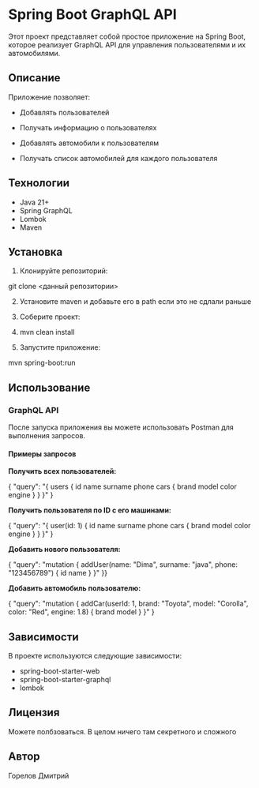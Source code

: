 # Spring Boot GraphQL API

Этот проект представляет собой простое приложение на Spring Boot, которое реализует GraphQL API для управления пользователями и их автомобилями.

## Описание

Приложение позволяет:
- Добавлять пользователей

- Получать информацию о пользователях

- Добавлять автомобили к пользователям

- Получать список автомобилей для каждого пользователя

## Технологии

- Java 21+
- Spring GraphQL
- Lombok
- Maven

## Установка

1. Клонируйте репозиторий:

git clone <данный репозитории>

2. Установите maven и добавьте его в path если это не сдлали раньше

3. Соберите проект:

4. mvn clean install

4. Запустите приложение:

mvn spring-boot:run

## Использование

### GraphQL API

После запуска приложения вы можете использовать Postman для выполнения запросов.

#### Примеры запросов

**Получить всех пользователей:**

{
"query": "{ users { id name surname phone cars { brand model color engine } } }"
}

**Получить пользователя по ID с его машинами:**

{
"query": "{ user(id: 1) { id name surname phone cars { brand model color engine } } }"
}

**Добавить нового пользователя:**

{
"query": "mutation { addUser(name: "Dima", surname: "java", phone: "123456789") { id name } }"
}}

**Добавить автомобиль пользователю:**

{
"query": "mutation { addCar(userId: 1, brand: "Toyota", model: "Corolla", color: "Red", engine: 1.8) { brand model } }"
}

## Зависимости

В проекте используются следующие зависимости:

- spring-boot-starter-web
- spring-boot-starter-graphql
- lombok

## Лицензия

Можете полбзоваться. В целом ничего там секретного и сложного

## Автор

Горелов Дмитрий

